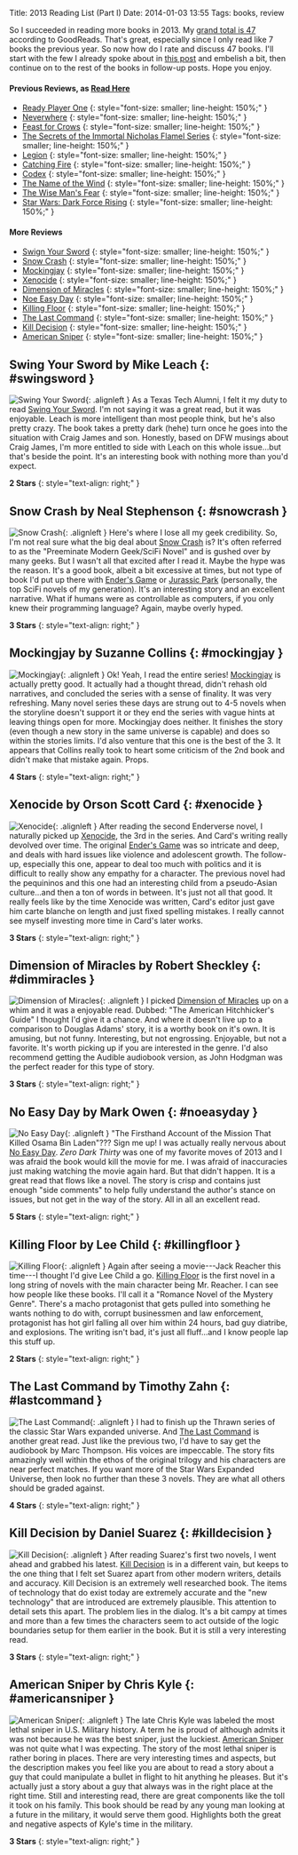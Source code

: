 Title: 2013 Reading List (Part I)
Date: 2014-01-03 13:55
Tags: books, review

So I succeeded in reading more books in 2013.  My [grand total is 47][goodreads] according to GoodReads.  That's great, especially since I only read like 7 books the previous year.  So now how do I rate and discuss 47 books.  I'll start with the few I already spoke about in [this post][quickreview] and embelish a bit, then continue on to the rest of the books in follow-up posts.  Hope you enjoy.

#### Previous Reviews, as [Read Here][quickreview]

* [Ready Player One](/2013/really-fast-book-reviews/#ready-player-one-by-ernest-cline)
{: style="font-size: smaller; line-height: 150%;" }
* [Neverwhere](/2013/really-fast-book-reviews/#neverwhere-by-neil-gaiman)
{: style="font-size: smaller; line-height: 150%;" }
* [Feast for Crows](/2013/really-fast-book-reviews/#feast-for-crows-by-george-r-r-martin)
{: style="font-size: smaller; line-height: 150%;" }
* [The Secrets of the Immortal Nicholas Flamel Series](/2013/really-fast-book-reviews/#the-secrets-of-the-immortal-nicholas-flamel-series-by-michael-scott)
{: style="font-size: smaller; line-height: 150%;" }
* [Legion](/2013/really-fast-book-reviews/#legion-by-brandon-sanderson)
{: style="font-size: smaller; line-height: 150%;" }
* [Catching Fire](/2013/really-fast-book-reviews/#catching-fire-by-suzanne-collins)
{: style="font-size: smaller; line-height: 150%;" }
* [Codex](/2013/really-fast-book-reviews/#codex-by-lev-grossman)
{: style="font-size: smaller; line-height: 150%;" }
* [The Name of the Wind](/2013/really-fast-book-reviews/#the-name-of-the-wind-by-patrick-rothfuss)
{: style="font-size: smaller; line-height: 150%;" }
* [The Wise Man's Fear](/2013/really-fast-book-reviews/#the-wise-mans-fear-by-patrick-rothfuss)
{: style="font-size: smaller; line-height: 150%;" }
* [Star Wars: Dark Force Rising](/2013/really-fast-book-reviews/#star-wars-dark-force-rising-by-timothy-zahn)
{: style="font-size: smaller; line-height: 150%;" }

#### More Reviews

* [Swign Your Sword](#swingsword)
{: style="font-size: smaller; line-height: 150%;" }
* [Snow Crash](#snowcrash)
{: style="font-size: smaller; line-height: 150%;" }
* [Mockingjay](#mockingjay)
{: style="font-size: smaller; line-height: 150%;" }
* [Xenocide](#xenocide)
{: style="font-size: smaller; line-height: 150%;" }
* [Dimension of Miracles](#dimmiracles)
{: style="font-size: smaller; line-height: 150%;" }
* [Noe Easy Day](#noeasyday)
{: style="font-size: smaller; line-height: 150%;" }
* [Killing Floor](#killingfloor)
{: style="font-size: smaller; line-height: 150%;" }
* [The Last Command](#lastcommand)
{: style="font-size: smaller; line-height: 150%;" }
* [Kill Decision](#killdecision)
{: style="font-size: smaller; line-height: 150%;" }
* [American Sniper](#americansniper)
{: style="font-size: smaller; line-height: 150%;" }

## Swing Your Sword by Mike Leach {: #swingsword }

![Swing Your Sword]({filename}/static/images/2014/swingsword.jpg "Swing Your Sword"){: .alignleft }
As a Texas Tech Alumni, I felt it my duty to read [Swing Your Sword][leach].  I'm not saying it was a great read, but it was enjoyable.  Leach is more intelligent than most people think, but he's also pretty crazy.  The book takes a pretty dark (hehe) turn once he goes into the situation with Craig James and son.  Honestly, based on DFW musings about Craig James, I'm more entitled to side with Leach on this whole issue...but that's beside the point.  It's an interesting book with nothing more than you'd expect.

**2 Stars**
{: style="text-align: right;" }

## Snow Crash by Neal Stephenson {: #snowcrash }

![Snow Crash]({filename}/static/images/2014/snowcrash.jpg "Snow Crash"){: .alignleft }
Here's where I lose all my geek credibility.  So, I'm not real sure what the big deal about [Snow Crash][snowcrash] is?  It's often referred to as the "Preeminate Modern Geek/SciFi Novel" and is gushed over by many geeks.  But I wasn't all that excited after I read it.  Maybe the hype was the reason.  It's a good book, albeit a bit excessive at times, but not type of book I'd put up there with [Ender's Game][ender] or [Jurassic Park][jurassicpark] (personally, the top SciFi novels of my generation).  It's an interesting story and an excellent narrative.  What if humans were as controllable as computers, if you only knew their programming language?  Again, maybe overly hyped.

**3 Stars**
{: style="text-align: right;" }

## Mockingjay by Suzanne Collins {: #mockingjay }

![Mockingjay]({filename}/static/images/2014/mockingjay.jpg "Mockingjay"){: .alignleft }
Ok!  Yeah, I read the entire series!  [Mockingjay][] is actually pretty good.  It actually had a thought thread, didn't rehash old narratives, and concluded the series with a sense of finality.  It was very refreshing.  Many novel series these days are strung out to 4-5 novels when the storyline doesn't support it or they end the series with vague hints at leaving things open for more.  Mockingjay does neither.  It finishes the story (even though a new story in the same universe is capable) and does so within the stories limits.  I'd also venture that this one is the best of the 3.  It appears that Collins really took to heart some criticism of the 2nd book and didn't make that mistake again.  Props.

**4 Stars**
{: style="text-align: right;" }

## Xenocide by Orson Scott Card {: #xenocide }

![Xenocide]({filename}/static/images/2014/xenocide.jpg "Xenocide"){: .alignleft }
After reading the second Enderverse novel, I naturally picked up [Xenocide][], the 3rd in the series.  And Card's writing really devolved over time.  The original [Ender's Game][ender] was so intricate and deep, and deals with hard issues like violence and adolescent growth.  The follow-up, especially this one, appear to deal too much with politics and it is difficult to really show any empathy for a character.  The previous novel had the pequininos and this one had an interesting child from a pseudo-Asian culture...and then a ton of words in between.  It's just not all that good.  It really feels like by the time Xenocide was written, Card's editor just gave him carte blanche on length and just fixed spelling mistakes.  I really cannot see myself investing more time in Card's later works.

**3 Stars**
{: style="text-align: right;" }

## Dimension of Miracles by Robert Sheckley {: #dimmiracles }

![Dimension of Miracles]({filename}/static/images/2014/dimensionofmiracles.jpg "Dimension of Miracles"){: .alignleft }
I picked [Dimension of Miracles][dim] up on a whim and it was a enjoyable read.  Dubbed: "The American Hitchhicker's Guide" I thought I'd give it a chance.  And where it doesn't live up to a comparison to Douglas Adams' story, it is a worthy book on it's own.  It is amusing, but not funny.  Interesting, but not engrossing.  Enjoyable, but not a favorite.  It's worth picking up if you are interested in the genre.  I'd also recommend getting the Audible audiobook version, as John Hodgman was the perfect reader for this type of story.

**3 Stars**
{: style="text-align: right;" }

## No Easy Day by Mark Owen {: #noeasyday }

![No Easy Day]({filename}/static/images/2014/noeasyday.jpg "No Easy Day"){: .alignleft }
"The Firsthand Account of the Mission That Killed Osama Bin Laden"??? Sign me up!  I was actually really nervous about [No Easy Day][ned].  _Zero Dark Thirty_ was one of my favorite moves of 2013 and I was afraid the book would kill the movie for me.  I was afraid of inaccuracies just making watching the movie again hard.  But that didn't happen.  It is a great read that flows like a novel.  The story is crisp and contains just enough "side comments" to help fully understand the author's stance on issues, but not get in the way of the story.  All in all an excellent read.

**5 Stars**
{: style="text-align: right;" }

## Killing Floor by Lee Child {: #killingfloor }

![Killing Floor]({filename}/static/images/2014/killingfloor.jpg "Killing Floor"){: .alignleft }
Again after seeing a movie---Jack Reacher this time---I thought I'd give Lee Child a go.  [Killing Floor][killingfloor] is the first novel in a long string of novels with the main character being Mr. Reacher.  I can see how people like these books.  I'll call it a "Romance Novel of the Mystery Genre".  There's a macho protagonist that gets pulled into something he wants nothing to do with, corrupt businessmen and law enforcement, protagonist has hot girl falling all over him within 24 hours, bad guy diatribe, and explosions.  The writing isn't bad, it's just all fluff...and I know people lap this stuff up.

**2 Stars**
{: style="text-align: right;" }

## The Last Command by Timothy Zahn {: #lastcommand }

![The Last Command]({filename}/static/images/2014/thelastcommand.jpg "The Last Command"){: .alignleft }
I had to finish up the Thrawn series of the classic Star Wars expanded universe.  And [The Last Command][lastcommand] is another great read.  Just like the previous two, I'd have to say get the audiobook by Marc Thompson.  His voices are impeccable.  The story fits amazingly well within the ethos of the original trilogy and his characters are near perfect matches.  If you want more of the Star Wars Expanded Universe, then look no further than these 3 novels.  They are what all others should be graded against.

**4 Stars**
{: style="text-align: right;" }

## Kill Decision by Daniel Suarez {: #killdecision }

![Kill Decision]({filename}/static/images/2014/killdecision.jpg "Kill Decision"){: .alignleft }
After reading Suarez's first two novels, I went ahead and grabbed his latest.  [Kill Decision][killdecision] is in a different vain, but keeps to the one thing that I felt set Suarez apart from other modern writers, details and accuracy.  Kill Decision is an extremely well researched book.  The items of technology that do exist today are extremely accurate and the "new technology" that are introduced are extremely plausible.  This attention to detail sets this apart.  The problem lies in the dialog.  It's a bit campy at times and more than a few times the characters seem to act outside of the logic boundaries setup for them earlier in the book.  But it is still a very interesting read.

**3 Stars**
{: style="text-align: right;" }

## American Sniper by Chris Kyle {: #americansniper }

![American Sniper]({filename}/static/images/2014/americansniper.jpg "American Sniper"){: .alignleft }
The late Chris Kyle was labeled the most lethal sniper in U.S. Military history.  A term he is proud of although admits it was not because he was the best sniper, just the luckiest.  [American Sniper][ussniper] was not quite what I was expecting.  The story of the most lethal sniper is rather boring in places.  There are very interesting times and aspects, but the description makes you feel like you are about to read a story about a guy that could manipulate a bullet in flight to hit anything he pleases.  But it's actually just a story about a guy that always was in the right place at the right time.  Still and interesting read, there are great components like the toll it took on his family.  This book should be read by any young man looking at a future in the military, it would serve them good.  Highlights both the great and negative aspects of Kyle's time in the military.

**3 Stars**
{: style="text-align: right;" }


[goodreads]: https://www.goodreads.com/review/list/1671848?read_at=2013&utm_source=twitter.com&view=covers
[quickreview]: {filename}../2013/really-fast-book-reviews.md
[ender]: http://www.amazon.com/gp/product/0812550706/ref=as_li_ss_il?ie=UTF8&camp=1789&creative=390957&creativeASIN=0812550706&linkCode=as2&tag=traeblain-20
[jurassicpark]: http://www.amazon.com/gp/product/B007UH4D3G/ref=as_li_ss_tl?ie=UTF8&camp=1789&creative=390957&creativeASIN=B007UH4D3G&linkCode=as2&tag=traeblain-20
[leach]: http://www.amazon.com/gp/product/B0058PK0R0/ref=as_li_ss_il?ie=UTF8&camp=1789&creative=390957&creativeASIN=B0058PK0R0&linkCode=as2&tag=traeblain-20
[snowcrash]: http://www.amazon.com/gp/product/B000FBJCJE/ref=as_li_ss_il?ie=UTF8&camp=1789&creative=390957&creativeASIN=B000FBJCJE&linkCode=as2&tag=traeblain-20
[Mockingjay]: http://www.amazon.com/gp/product/B003XF1XOQ/ref=as_li_ss_il?ie=UTF8&camp=1789&creative=390957&creativeASIN=B003XF1XOQ&linkCode=as2&tag=traeblain-20
[Xenocide]: http://www.amazon.com/gp/product/B003H4I41S/ref=as_li_ss_il?ie=UTF8&camp=1789&creative=390957&creativeASIN=B003H4I41S&linkCode=as2&tag=traeblain-20
[dim]: http://www.amazon.com/gp/product/0441148603/ref=as_li_ss_il?ie=UTF8&camp=1789&creative=390957&creativeASIN=0441148603&linkCode=as2&tag=traeblain-20
[ned]: http://www.amazon.com/gp/product/B008MG1E4A/ref=as_li_ss_il?ie=UTF8&camp=1789&creative=390957&creativeASIN=B008MG1E4A&linkCode=as2&tag=traeblain-20
[killingfloor]: http://www.amazon.com/gp/product/B000OZ0NXA/ref=as_li_ss_il?ie=UTF8&camp=1789&creative=390957&creativeASIN=B000OZ0NXA&linkCode=as2&tag=traeblain-20
[lastcommand]: http://www.amazon.com/gp/product/B00513HJXC/ref=as_li_ss_il?ie=UTF8&camp=1789&creative=390957&creativeASIN=B00513HJXC&linkCode=as2&tag=traeblain-20
[killdecision]: http://www.amazon.com/gp/product/B0073XV2W2/ref=as_li_ss_il?ie=UTF8&camp=1789&creative=390957&creativeASIN=B0073XV2W2&linkCode=as2&tag=traeblain-20
[ussniper]: http://www.amazon.com/gp/product/B00CO4GO7I/ref=as_li_ss_il?ie=UTF8&camp=1789&creative=390957&creativeASIN=B00CO4GO7I&linkCode=as2&tag=traeblain-20